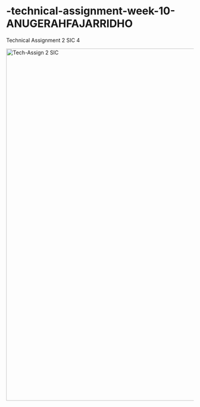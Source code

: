 # -technical-assignment-week-10-ANUGERAHFAJARRIDHO
Technical Assignment 2 SIC 4


<img width="944" alt="Tech-Assign 2 SIC" src="https://github.com/anugerahfajar/-technical-assignment-week-10-ANUGERAHFAJARRIDHO/assets/142861353/88dd039c-d786-437d-9440-f3dee0eabd7e">
